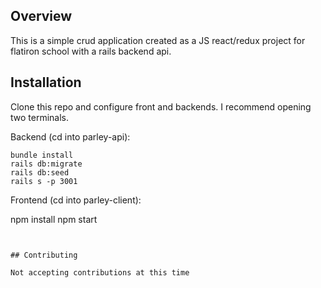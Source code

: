 ## Overview

This is a simple crud application created as a  JS react/redux project for flatiron school with a rails backend api.

## Installation

Clone this repo and configure front and backends. I recommend opening two terminals.

Backend (cd into parley-api):
```
bundle install
rails db:migrate
rails db:seed
rails s -p 3001
```

Frontend (cd into parley-client):

npm install
npm start
```


## Contributing

Not accepting contributions at this time
